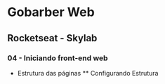 # Gobarber Web
## Rocketseat - Skylab
### 04 - Iniciando front-end web

* Estrutura das páginas
** Configurando Estrutura
